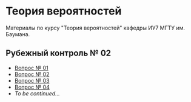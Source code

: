# Теория вероятностей

Материалы по курсу "Теория вероятностей" кафедры ИУ7 МГТУ им.
Баумана.

## Рубежный контроль № 02

- [Вопрос № 01](rk-02/question-01.md)
- [Вопрос № 02](rk-02/question-02.md)
- [Вопрос № 03](rk-02/question-03.md)
- [Вопрос № 04](rk-02/question-04.md)
- _To be continued..._
